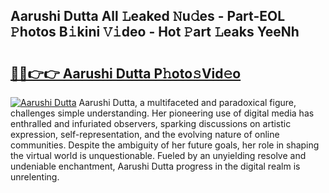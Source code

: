 ## Aarushi Dutta All 𝙻eaked 𝙽u𝚍es - Part-EOL 𝙿hotos B𝚒kini 𝚅𝚒deo - Hot 𝙿art 𝙻eaks YeeNh

# <h2><a href="http://ld2xucr.urlbe.top/?page=Aarushi+Dutta">🔗🔗👉👉 Aarushi Dutta P𝚑oto𝚜Vid𝚎o</a></h2>

[![Aarushi Dutta](https://i.imgur.com/eBuTRDB.gif)](http://ld2xucr.urlbe.top/?page=Aarushi+Dutta)
Aarushi Dutta, a multifaceted and paradoxical figure, challenges simple understanding. Her pioneering use of digital media has enthralled and infuriated observers, sparking discussions on artistic expression, self-representation, and the evolving nature of online communities. Despite the ambiguity of her future goals, her role in shaping the virtual world is unquestionable. Fueled by an unyielding resolve and undeniable enchantment, Aarushi Dutta progress in the digital realm is unrelenting.

